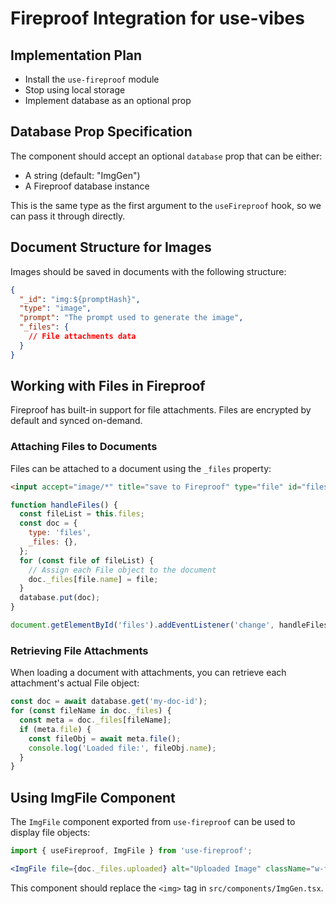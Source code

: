 # Fireproof Integration for use-vibes

## Implementation Plan

- Install the `use-fireproof` module
- Stop using local storage
- Implement database as an optional prop

## Database Prop Specification

The component should accept an optional `database` prop that can be either:

- A string (default: "ImgGen")
- A Fireproof database instance

This is the same type as the first argument to the `useFireproof` hook, so we can pass it through directly.

## Document Structure for Images

Images should be saved in documents with the following structure:

```json
{
  "_id": "img:${promptHash}",
  "type": "image",
  "prompt": "The prompt used to generate the image",
  "_files": {
    // File attachments data
  }
}
```

## Working with Files in Fireproof

Fireproof has built-in support for file attachments. Files are encrypted by default and synced on-demand.

### Attaching Files to Documents

Files can be attached to a document using the `_files` property:

```html
<input accept="image/*" title="save to Fireproof" type="file" id="files" multiple />
```

```js
function handleFiles() {
  const fileList = this.files;
  const doc = {
    type: 'files',
    _files: {},
  };
  for (const file of fileList) {
    // Assign each File object to the document
    doc._files[file.name] = file;
  }
  database.put(doc);
}

document.getElementById('files').addEventListener('change', handleFiles, false);
```

### Retrieving File Attachments

When loading a document with attachments, you can retrieve each attachment's actual File object:

```js
const doc = await database.get('my-doc-id');
for (const fileName in doc._files) {
  const meta = doc._files[fileName];
  if (meta.file) {
    const fileObj = await meta.file();
    console.log('Loaded file:', fileObj.name);
  }
}
```

## Using ImgFile Component

The `ImgFile` component exported from `use-fireproof` can be used to display file objects:

```jsx
import { useFireproof, ImgFile } from 'use-fireproof';

<ImgFile file={doc._files.uploaded} alt="Uploaded Image" className="w-full h-auto rounded" />;
```

This component should replace the `<img>` tag in `src/components/ImgGen.tsx`.
